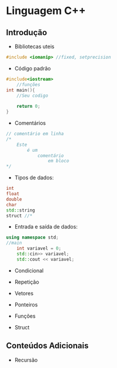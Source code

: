 # Linguagem C++

## Introdução

* Bibliotecas uteis
```c++
#include <iomanip> //fixed, setprecision

```

* Código padrão
```c++
#include<iostream>
    //funções
int main(){
    //Seu codigo
    
    return 0;
}
```
* Comentários
```c++
// comentário em linha
/*
    Este
        é um
            comentário
                em bloco    
*/
```

* Tipos de dados:
```c++
int
float
double
char
std::string
struct //*

```


* Entrada e saída de dados:
```c++
using namespace std;
//main
    int variavel = 0;
    std::cin>> variavel;
    std::cout << variavel;
```
* Condicional

* Repetição

* Vetores

* Ponteiros

* Funções

* Struct

## Conteúdos Adicionais

* Recursão